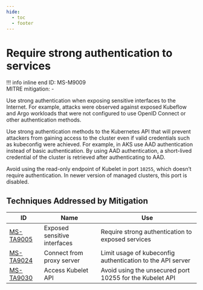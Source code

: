 ```yaml
---
hide:
  - toc
  - footer
---
```


# Require strong authentication to services

!!! info inline end
    ID: MS-M9009<br>
    MITRE mitigation: -


Use strong authentication when exposing sensitive interfaces to the Internet. For example, attacks were observed against exposed Kubeflow and Argo workloads that were not configured to use OpenID Connect or other authentication methods.

Use strong authentication methods to the Kubernetes API that will prevent attackers from gaining access to the cluster even if valid credentials such as kubeconfig were achieved. For example, in AKS use AAD authentication instead of basic authentication. By using AAD authentication, a short-lived credential of the cluster is retrieved after authenticating to AAD.

Avoid using the read-only endpoint of Kubelet in port `10255`, which doesn’t require authentication. In newer version of managed clusters, this port is disabled.

## Techniques Addressed by Mitigation

|ID|Name|Use|
|--|----------|-----------|
|[MS-TA9005](../techniques/Exposed%20sensitive%20interfaces.md)|Exposed sensitive interfaces|Require strong authentication to exposed services|
|[MS-TA9024](../techniques/Connect%20from%20Proxy%20server.md)|Connect from proxy server|Limit usage of kubeconfig authentication to the API server|
|[MS-TA9030](../techniques/Access%20Kubelet%20API.md)|Access Kubelet API|Avoid using the unsecured port 10255 for the Kubelet API|